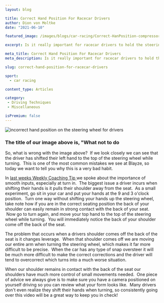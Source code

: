 ```yaml
---
layout: blog

title: Correct Hand Position For Racecar Drivers
author: Dion von Moltke
date: "2021-06-10"

featured_image: /images/blogs/car-racing/Correct-HanPosition-compressor.jpg

excerpt: Is it really important for racecar drivers to hold the steering wheel in a certain way? Find out here!

meta_title: Correct Hand Position For Racecar Drivers
meta_description: Is it really important for racecar drivers to hold the steering wheel in a certain way? Find out here!

slug: correct-hand-position-for-racecar-drivers

sport:
  - car racing

content_type: Articles

category:
 - Driving Techniques
 - Miscellaneous

isPremium: false
---
```


![incorrect hand position on the steering wheel for drivers](https://blayze.io/assets/images/blogs/car-racing/hand-position-1.png)

### The title of our image above is, "What not to do

So, what is wrong with the image above?  If we look closely we can see that the driver has shifted their left hand to the top of the steering wheel while turning.  This is one of the most common mistakes we see at Blayze, so today we want to tell you why this is a very bad habit.

In [last weeks Weekly Coaching Tip ](/blog/car-racing/smooth-inputs/)we spoke about the importance of smooth inputs, especially at turn in.  The biggest issue a driver incurs when shifting their hands is it pulls their shoulder away from the seat.  As a small experiment, go sit in your car and put your hands at the 9 and 3 o'clock position.  Turn one way without shifting your hands up the steering wheel, take note how if you are in the correct seating position the back of your shoulder can easily remain in strong contact with the back of your seat.  Now go to turn again, and move your top hand to the top of the steering wheel while turning.  You will immediately notice the back of your shoulder come off the back of the seat.

The problem that occurs when a drivers shoulder comes off the back of the seat is it changes leverage.  When that shoulder comes off we are moving our entire arm when turning the steering wheel, which makes it far more difficult to be precise.  When the car has any type of snap oversteer it will be much more difficult to make the correct corrections and the driver will tend to overcorrect which turns into a much worse situation.

When our shoulder remains in contact with the back of the seat our shoulders have much more control of small movements needed.  One piece of advice we always give is to make sure you have a camera positioned on yourself driving so you can review what your form looks like.  Many drivers don't even realize they shift their hands when turning, so consistently going over this video will be a great way to keep you in check!
